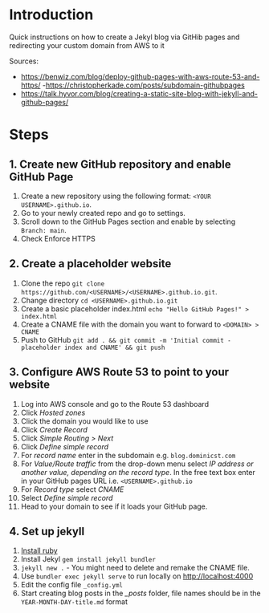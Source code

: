 # Introduction
Quick instructions on how to create a Jekyl blog via GitHib pages and redirecting your custom domain from AWS to it

Sources:
- https://benwiz.com/blog/deploy-github-pages-with-aws-route-53-and-https/
-https://christopherkade.com/posts/subdomain-githubpages
- https://talk.hyvor.com/blog/creating-a-static-site-blog-with-jekyll-and-github-pages/


# Steps

## 1. Create new GitHub repository and enable GitHub Page

1. Create a new repository using the following format: `<YOUR USERNAME>.github.io`.
2. Go to your newly created repo and go to settings.
3. Scroll down to the GitHub Pages section and enable by selecting `Branch: main`.
4. Check Enforce HTTPS

## 2. Create a placeholder website

1. Clone the repo `git clone https://github.com/<USERNAME>/<USERNAME>.github.io.git`.
2. Change directory `cd <USERNAME>.github.io.git`
3. Create a basic placeholder index.html `echo "Hello GitHub Pages!" > index.html`
4. Create a CNAME file with the domain you want to forward to `<DOMAIN> > CNAME`
5. Push to GitHub `git add . && git commit -m 'Initial commit - placeholder index and CNAME' && git push`


## 3. Configure AWS Route 53 to point to your website

1. Log into AWS console and go to the Route 53 dashboard
2. Click *Hosted zones*
3. Click the domain you would like to use
4. Click *Create Record*
5. Click *Simple Routing > Next*
6. Click *Define simple record*
7. For *record name* enter in the subdomain e.g. `blog.dominicst.com`
8. For *Value/Route traffic* from the drop-down menu select *IP address or another value, depending on the record type*. In the free text box enter in your GitHub pages URL i.e.  `<USERNAME>.github.io`
9. For *Record type* select *CNAME*
10. Select *Define simple record*
11. Head to your domain to see if it loads your GitHub page.


## 4. Set up jekyll


1. [Install ruby](https://www.ruby-lang.org/en/documentation/installation/#apt)
2. Install Jekyl `gem install jekyll bundler`
3. `jekyll new .` - You might need to delete and remake the CNAME file.
4. Use `bundler exec jekyll serve` to run locally on [http://localhost:4000](http://localhost:4000)
5. Edit the config file `_config.yml` 
6. Start creating blog posts in the *_posts* folder, file names should be in the `YEAR-MONTH-DAY-title.md` format



